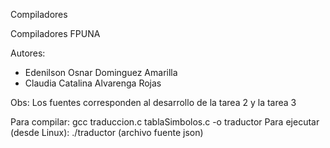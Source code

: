 
Compiladores

Compiladores FPUNA

Autores: 
* Edenilson Osnar Dominguez Amarilla
* Claudia Catalina Alvarenga Rojas

Obs: Los fuentes corresponden al desarrollo de la tarea 2 y la tarea 3

Para compilar: gcc traduccion.c tablaSimbolos.c -o traductor
Para ejecutar (desde Linux): ./traductor (archivo fuente json)